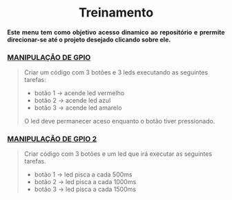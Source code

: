 <h1 align="center">Treinamento</h1>
<h4 align="justify">Este menu tem como objetivo acesso dinamico ao repositório e prermite direcionar-se até o projeto desejado clicando sobre ele.</h1>

### [MANIPULAÇÃO DE GPIO](Button_LED/main)
> Criar um código com 3 botões e 3 leds executando as seguintes tarefas:
> 
>* botão 1 -> acende led vermelho
>* botão 2 -> acende led azul
>* botão 3 -> acende led amarelo
>
> O led deve permanecer aceso enquanto o botão tiver pressionado.

### [MANIPULAÇÃO DE GPIO 2](Button_Time_LED)
> Criar código com 3 botões e um led que irá executar as seguintes tarefas.
>* botão 1 -> led pisca a cada 500ms
>* botão 2 -> led pisca a cada 1000ms
>* botão 3 -> led pisca a cada 1500ms
